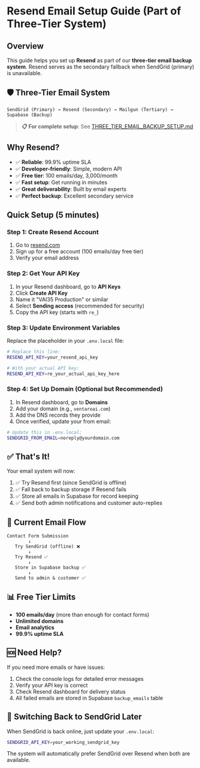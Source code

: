 # Resend Email Setup Guide (Part of Three-Tier System)

## Overview

This guide helps you set up **Resend** as part of our **three-tier email backup system**. Resend serves as the secondary fallback when SendGrid (primary) is unavailable.

## 🛡️ Three-Tier Email System

```
SendGrid (Primary) → Resend (Secondary) → Mailgun (Tertiary) → Supabase (Backup)
```

> **📋 For complete setup**: See [THREE_TIER_EMAIL_BACKUP_SETUP.md](./THREE_TIER_EMAIL_BACKUP_SETUP.md)

## Why Resend?

- ✅ **Reliable**: 99.9% uptime SLA
- ✅ **Developer-friendly**: Simple, modern API
- ✅ **Free tier**: 100 emails/day, 3,000/month
- ✅ **Fast setup**: Get running in minutes
- ✅ **Great deliverability**: Built by email experts
- ✅ **Perfect backup**: Excellent secondary service

## Quick Setup (5 minutes)

### Step 1: Create Resend Account
1. Go to [resend.com](https://resend.com)
2. Sign up for a free account (100 emails/day free tier)
3. Verify your email address

### Step 2: Get Your API Key
1. In your Resend dashboard, go to **API Keys**
2. Click **Create API Key**
3. Name it "VAI35 Production" or similar
4. Select **Sending access** (recommended for security)
5. Copy the API key (starts with `re_`)

### Step 3: Update Environment Variables
Replace the placeholder in your `.env.local` file:

```bash
# Replace this line:
RESEND_API_KEY=your_resend_api_key

# With your actual API key:
RESEND_API_KEY=re_your_actual_api_key_here
```

### Step 4: Set Up Domain (Optional but Recommended)
1. In Resend dashboard, go to **Domains**
2. Add your domain (e.g., `ventaroai.com`)
3. Add the DNS records they provide
4. Once verified, update your from email:

```bash
# Update this in .env.local:
SENDGRID_FROM_EMAIL=noreply@yourdomain.com
```

## ✅ That's It!

Your email system will now:
1. ✅ Try Resend first (since SendGrid is offline)
2. ✅ Fall back to backup storage if Resend fails
3. ✅ Store all emails in Supabase for record keeping
4. ✅ Send both admin notifications and customer auto-replies

## 🔧 Current Email Flow

```
Contact Form Submission
        ↓
   Try SendGrid (offline) ❌
        ↓
   Try Resend ✅
        ↓
   Store in Supabase backup ✅
        ↓
   Send to admin & customer ✅
```

## 📊 Free Tier Limits
- **100 emails/day** (more than enough for contact forms)
- **Unlimited domains**
- **Email analytics**
- **99.9% uptime SLA**

## 🆘 Need Help?
If you need more emails or have issues:
1. Check the console logs for detailed error messages
2. Verify your API key is correct
3. Check Resend dashboard for delivery status
4. All failed emails are stored in Supabase `backup_emails` table

## 🔄 Switching Back to SendGrid Later
When SendGrid is back online, just update your `.env.local`:
```bash
SENDGRID_API_KEY=your_working_sendgrid_key
```

The system will automatically prefer SendGrid over Resend when both are available.